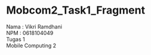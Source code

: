 # Mobcom2_Task1_Fragment

Nama  : Vikri Ramdhani
<br>
NPM   : 0618104049
<br>
Tugas 1
<br>
Mobile Computing 2


